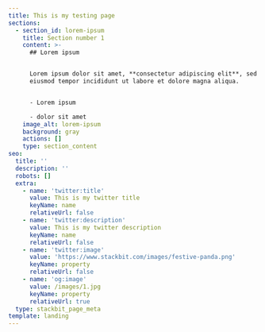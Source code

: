 ```yaml
---
title: This is my testing page
sections:
  - section_id: lorem-ipsum
    title: Section number 1
    content: >-
      ## Lorem ipsum


      Lorem ipsum dolor sit amet, **consectetur adipiscing elit**, sed do
      eiusmod tempor incididunt ut labore et dolore magna aliqua.


      - Lorem ipsum

      - dolor sit amet
    image_alt: lorem-ipsum
    background: gray
    actions: []
    type: section_content
seo:
  title: ''
  description: ''
  robots: []
  extra:
    - name: 'twitter:title'
      value: This is my twitter title
      keyName: name
      relativeUrl: false
    - name: 'twitter:description'
      value: This is my twitter description
      keyName: name
      relativeUrl: false
    - name: 'twitter:image'
      value: 'https://www.stackbit.com/images/festive-panda.png'
      keyName: property
      relativeUrl: false
    - name: 'og:image'
      value: /images/1.jpg
      keyName: property
      relativeUrl: true
  type: stackbit_page_meta
template: landing
---
```

